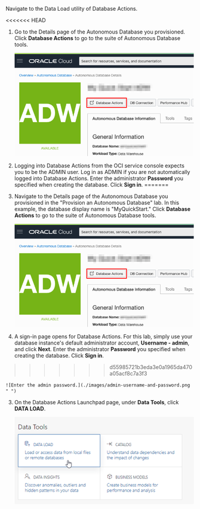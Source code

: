 <!--
    {
        "name":"Go to Data Load Utility Database Action",
        "description":"Navigate to data loader. AUTHORS: For expediency, this task uses the ADMIN user/password to open Database Actions. In your workshop, you might want to substitute a different user/password to open Database Actions."
    }
-->

Navigate to the Data Load utility of Database Actions.

<<<<<<< HEAD
1. Go to the Details page of the Autonomous Database you provisioned. Click **Database Actions** to go to the suite of Autonomous Database tools.

    ![Details page of your Autonomous Database](images/service-details.png " ")

2. Logging into Database Actions from the OCI service console expects you to be the ADMIN user. Log in as ADMIN if you are not automatically logged into Database Actions. Enter the administrator **Password** you specified when creating the database. Click **Sign in**.
=======
1. Navigate to the Details page of the Autonomous Database you provisioned in the "Provision an Autonomous Database" lab. In this example, the database display name is "MyQuickStart." Click **Database Actions** to go to the suite of Autonomous Database tools.

    ![Details page of your Autonomous Database](images/service-details.png " ")

2.  A sign-in page opens for Database Actions. For this lab, simply use your database instance's default administrator account, **Username - admin**, and click **Next**. Enter the administrator **Password** you specified when creating the database. Click **Sign in**.
>>>>>>> d55985721b3eda3e0a1965da470a05acf8c7a3f3

    ![Enter the admin password.](./images/admin-username-and-password.png " ")

3. On the Database Actions Launchpad page, under **Data Tools**, click **DATA LOAD**.

    ![Click DATA LOAD](images/dataload.png)
